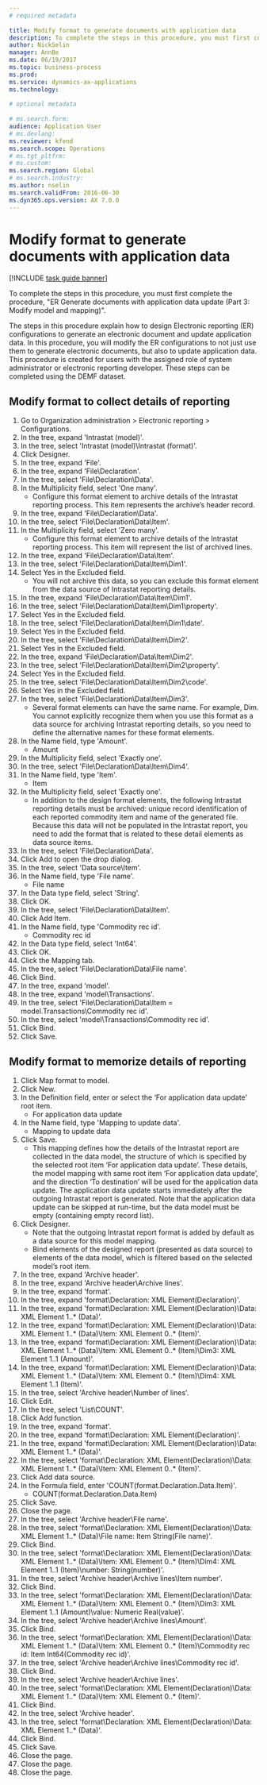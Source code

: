```yaml
--- 
# required metadata 
 
title: Modify format to generate documents with application data
description: To complete the steps in this procedure, you must first complete the procedure, "ER Generate documents with application data update (Part 3 - Modify model and mapping)". 
author: NickSelin
manager: AnnBe 
ms.date: 06/19/2017
ms.topic: business-process 
ms.prod:  
ms.service: dynamics-ax-applications 
ms.technology:  
 
# optional metadata 
 
# ms.search.form:   
audience: Application User 
# ms.devlang:  
ms.reviewer: kfend
ms.search.scope: Operations 
# ms.tgt_pltfrm:  
# ms.custom:  
ms.search.region: Global
# ms.search.industry: 
ms.author: nselin
ms.search.validFrom: 2016-06-30 
ms.dyn365.ops.version: AX 7.0.0 
---
```

# Modify format to generate documents with application data

[!INCLUDE [task guide banner](../../includes/task-guide-banner.md)]

To complete the steps in this procedure, you must first complete the procedure, "ER Generate documents with application data update (Part 3: Modify model and mapping)".

The steps in this procedure explain how to design Electronic reporting (ER) configurations to generate an electronic document and update application data. In this procedure, you will modify the ER configurations to not just use them to generate electronic documents, but also to update application data. This procedure is created for users with the assigned role of system administrator or electronic reporting developer. These steps can be completed using the DEMF dataset.


## Modify format to collect details of reporting
1. Go to Organization administration > Electronic reporting > Configurations.
2. In the tree, expand 'Intrastat (model)'.
3. In the tree, select 'Intrastat (model)\Intrastat (format)'.
4. Click Designer.
5. In the tree, expand 'File'.
6. In the tree, expand 'File\Declaration'.
7. In the tree, select 'File\Declaration\Data'.
8. In the Multiplicity field, select 'One many'.
    * Configure this format element to archive details of the Intrastat reporting process. This item represents the archive’s header record.  
9. In the tree, expand 'File\Declaration\Data'.
10. In the tree, select 'File\Declaration\Data\Item'.
11. In the Multiplicity field, select 'Zero many'.
    * Configure this format element to archive details of the Intrastat reporting process. This item will represent the list of archived lines.  
12. In the tree, expand 'File\Declaration\Data\Item'.
13. In the tree, select 'File\Declaration\Data\Item\Dim1'.
14. Select Yes in the Excluded field.
    * You will not archive this data, so you can exclude this format element from the data source of Intrastat reporting details.  
15. In the tree, expand 'File\Declaration\Data\Item\Dim1'.
16. In the tree, select 'File\Declaration\Data\Item\Dim1\property'.
17. Select Yes in the Excluded field.
18. In the tree, select 'File\Declaration\Data\Item\Dim1\date'.
19. Select Yes in the Excluded field.
20. In the tree, select 'File\Declaration\Data\Item\Dim2'.
21. Select Yes in the Excluded field.
22. In the tree, expand 'File\Declaration\Data\Item\Dim2'.
23. In the tree, select 'File\Declaration\Data\Item\Dim2\property'.
24. Select Yes in the Excluded field.
25. In the tree, select 'File\Declaration\Data\Item\Dim2\code'.
26. Select Yes in the Excluded field.
27. In the tree, select 'File\Declaration\Data\Item\Dim3'.
    * Several format elements can have the same name. For example, Dim. You cannot explicitly recognize them when you use this format as a data source for archiving Intrastat reporting details, so you need to define the alternative names for these format elements.   
28. In the Name field, type 'Amount'.
    * Amount  
29. In the Multiplicity field, select 'Exactly one'.
30. In the tree, select 'File\Declaration\Data\Item\Dim4'.
31. In the Name field, type 'Item'.
    * Item  
32. In the Multiplicity field, select 'Exactly one'.
    * In addition to the design format elements, the following Intrastat reporting details must be archived: unique record identification of each reported commodity item and name of the generated file. Because this data will not be populated in the Intrastat report, you need to add the format that is related to these detail elements as data source items.  
33. In the tree, select 'File\Declaration\Data'.
34. Click Add to open the drop dialog.
35. In the tree, select 'Data source\Item'.
36. In the Name field, type 'File name'.
    * File name  
37. In the Data type field, select 'String'.
38. Click OK.
39. In the tree, select 'File\Declaration\Data\Item'.
40. Click Add Item.
41. In the Name field, type 'Commodity rec id'.
    * Commodity rec id  
42. In the Data type field, select 'Int64'.
43. Click OK.
44. Click the Mapping tab.
45. In the tree, select 'File\Declaration\Data\File name'.
46. Click Bind.
47. In the tree, expand 'model'.
48. In the tree, expand 'model\Transactions'.
49. In the tree, select 'File\Declaration\Data\Item =  model.Transactions\Commodity rec id'.
50. In the tree, select 'model\Transactions\Commodity rec id'.
51. Click Bind.
52. Click Save.

## Modify format to memorize details of reporting
1. Click Map format to model.
2. Click New.
3. In the Definition field, enter or select the ‘For application data update’ root item.
    * For application data update  
4. In the Name field, type 'Mapping to update data'.
    * Mapping to update data  
5. Click Save.
    * This mapping defines how the details of the Intrastat report are collected in the data model, the structure of which is specified by the selected root item ‘For application data update’. These details, the model mapping with same root item ‘For application data update’, and the direction ‘To destination’ will be used for the application data update. The application data update starts immediately after the outgoing Intrastat report is generated. Note that the application data update can be skipped at run-time, but the data model must be empty (containing empty record list).   
6. Click Designer.
    * Note that the outgoing Intrastat report format is added by default as a data source for this model mapping.  
    * Bind elements of the designed report (presented as data source) to elements of the data model, which is filtered based on the selected model’s root item.  
7. In the tree, expand 'Archive header'.
8. In the tree, expand 'Archive header\Archive lines'.
9. In the tree, expand 'format'.
10. In the tree, expand 'format\Declaration: XML Element(Declaration)'.
11. In the tree, expand 'format\Declaration: XML Element(Declaration)\Data: XML Element 1..* (Data)'.
12. In the tree, expand 'format\Declaration: XML Element(Declaration)\Data: XML Element 1..* (Data)\Item: XML Element 0..* (Item)'.
13. In the tree, expand 'format\Declaration: XML Element(Declaration)\Data: XML Element 1..* (Data)\Item: XML Element 0..* (Item)\Dim3: XML Element 1..1 (Amount)'.
14. In the tree, expand 'format\Declaration: XML Element(Declaration)\Data: XML Element 1..* (Data)\Item: XML Element 0..* (Item)\Dim4: XML Element 1..1 (Item)'.
15. In the tree, select 'Archive header\Number of lines'.
16. Click Edit.
17. In the tree, select 'List\COUNT'.
18. Click Add function.
19. In the tree, expand 'format'.
20. In the tree, expand 'format\Declaration: XML Element(Declaration)'.
21. In the tree, expand 'format\Declaration: XML Element(Declaration)\Data: XML Element 1..* (Data)'.
22. In the tree, select 'format\Declaration: XML Element(Declaration)\Data: XML Element 1..* (Data)\Item: XML Element 0..* (Item)'.
23. Click Add data source.
24. In the Formula field, enter 'COUNT(format.Declaration.Data.Item)'.
    * COUNT(format.Declaration.Data.Item)  
25. Click Save.
26. Close the page.
27. In the tree, select 'Archive header\File name'.
28. In the tree, select 'format\Declaration: XML Element(Declaration)\Data: XML Element 1..* (Data)\File name: Item String(File name)'.
29. Click Bind.
30. In the tree, select 'format\Declaration: XML Element(Declaration)\Data: XML Element 1..* (Data)\Item: XML Element 0..* (Item)\Dim4: XML Element 1..1 (Item)\number: String(number)'.
31. In the tree, select 'Archive header\Archive lines\Item number'.
32. Click Bind.
33. In the tree, select 'format\Declaration: XML Element(Declaration)\Data: XML Element 1..* (Data)\Item: XML Element 0..* (Item)\Dim3: XML Element 1..1 (Amount)\value: Numeric Real(value)'.
34. In the tree, select 'Archive header\Archive lines\Amount'.
35. Click Bind.
36. In the tree, select 'format\Declaration: XML Element(Declaration)\Data: XML Element 1..* (Data)\Item: XML Element 0..* (Item)\Commodity rec id: Item Int64(Commodity rec id)'.
37. In the tree, select 'Archive header\Archive lines\Commodity rec id'.
38. Click Bind.
39. In the tree, select 'Archive header\Archive lines'.
40. In the tree, select 'format\Declaration: XML Element(Declaration)\Data: XML Element 1..* (Data)\Item: XML Element 0..* (Item)'.
41. Click Bind.
42. In the tree, select 'Archive header'.
43. In the tree, select 'format\Declaration: XML Element(Declaration)\Data: XML Element 1..* (Data)'.
44. Click Bind.
45. Click Save.
46. Close the page.
47. Close the page.
48. Close the page.

